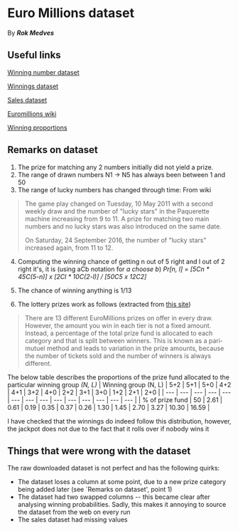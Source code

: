 # Euro Millions dataset

By ***Rok Medves***



## Useful links

[Winning number dataset](http://lottery.merseyworld.com/cgi-bin/lottery?days=20&Machine=Z&Ballset=0&order=1&show=1&year=0&display=CSV)

[Winnings dataset](http://lottery.merseyworld.com/cgi-bin/lottery?days=20&Prizes=1&Sort=0&year=0&display=CSV)

[Sales dataset](http://lottery.merseyworld.com/Euro/Sales_index.html)

[Euromillions wiki](https://en.wikipedia.org/wiki/EuroMillions)

[Winning proportions](https://www.national-lottery.com/euromillions/odds-and-prizes)

## Remarks on dataset

1. The prize for matching any 2 numbers initially did not yield a prize.
2. The range of drawn numbers N1 -> N5 has always been between 1 and 50
3. The range of lucky numbers has changed through time: From wiki
 > The game play changed on Tuesday, 10 May 2011 with a second weekly draw and the number of "lucky stars" in the Paquerette machine increasing from 9 to 11.
 > A prize for matching two main numbers and no lucky stars was also introduced on the same date.
 > 
 > On Saturday, 24 September 2016, the number of "lucky stars" increased again, from 11 to 12. 

4. Computing the winning chance of getting n out of 5 right and l out of 2 right it's, it is (using aCb notation for *a choose b*)
  *Pr[n, l] = [5Cn * 45C(5-n)] x [2Cl * 10C(2-l)] / [50C5 x 12C2]*
 
5. The chance of winning anything is 1/13

6. The lottery prizes work as follows (extracted from [this site](https://www.national-lottery.com/euromillions/odds-and-prizes))
  > There are 13 different EuroMillions prizes on offer in every draw. However, the amount you win in each tier is not a fixed amount. Instead, a percentage of the total prize fund is allocated to each category and that is split between winners. This is known as a pari-mutuel method and leads to variation in the prize amounts, because the number of tickets sold and the number of winners is always different.

  The below table describes the proportions of the prize fund allocated to the particular winning group *(N, L)*
  | Winning group (N, L) | 5+2 | 5+1 | 5+0 | 4+2 | 4+1 | 3+2 | 4+0 | 2+2 | 3+1 | 3+0 | 1+2 | 2+1 | 2+0 |
  | --- | --- | --- | --- | --- | --- | --- | --- | --- | --- | --- | --- | --- | --- |
  | % of prize fund | 50 | 2.61 | 0.61 | 0.19 | 0.35 | 0.37 | 0.26 | 1.30 | 1.45 | 2.70 | 3.27 | 10.30 | 16.59 |

  I have checked that the winnings do indeed follow this distribution, however, the jackpot does not due to the fact that it rolls over if nobody wins it

## Things that were wrong with the dataset

The raw downloaded dataset is not perfect and has the following quirks:

- The dataset loses a column at some point, due to a new prize category being added later (see `Remarks on dataset', point 1)
- The dataset had two swapped columns -- this became clear after analysing winning probabilities. Sadly, this makes it annoying to source the dataset from the web on every run
- The sales dataset had missing values
